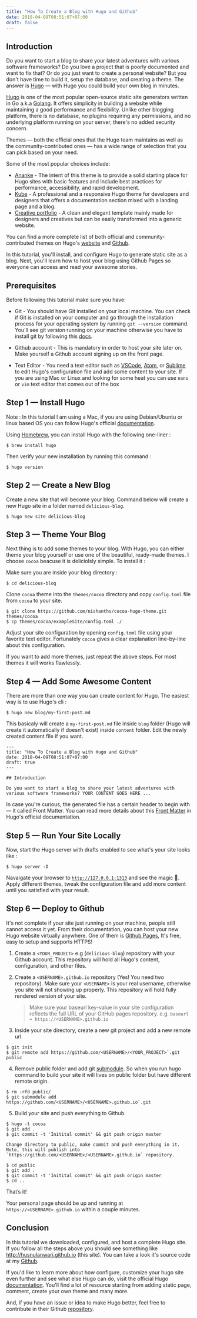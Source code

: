 ```yaml
---
title: "How To Create a Blog with Hugo and Github"
date: 2018-04-09T08:51:07+07:00
draft: false
---
```


## Introduction

Do you want to start a blog to share your latest adventures with various software frameworks? Do you love a project that is poorly documented and want to fix that? Or do you just want to create a personal website? But you don't have time to build it, setup the database, and creating a theme. The answer is [Hugo](https://gohugo.io) — with Hugo you could build your own blog in minutes.

[Hugo](https://gohugo.io) is one of the most popular open-source static site generators written in Go a.k.a [Golang](https://golang.org). It offers simplicity in building a website while maintaining a good performance and flexibility. Unlike other blogging platform, there is no database, no plugins requiring any permissions, and no underlying platform running on your server, there's no added security concern.

Themes — both the official ones that the Hugo team maintains as well as the community-contributed ones — has a wide range of selection that you can pick based on your need.

Some of the most popular choices include:

* [Ananke](https://github.com/budparr/gohugo-theme-ananke) - The intent of this theme is to provide a solid starting place for Hugo sites with basic features and include best practices for performance, accessibility, and rapid development.
* [Kube](https://github.com/jeblister/kube) - A professional and a responsive Hugo theme for developers and designers that offers a documentation section mixed with a landing page and a blog.
* [Creative portfolio](https://github.com/kishaningithub/hugo-creative-portfolio-theme) - A clean and elegant template mainly made for designers and creatives but can be easily transformed into a generic website.

You can find a more complete list of both official and community-contributed themes on Hugo's [website](https://themes.gohugo.io) and [Github](https://github.com/topics/hugo-theme).

In this tutorial, you'll install, and configure Hugo to generate static site as a blog. Next, you'll learn how to host your blog using Github Pages so everyone can access and read your awesome stories.

## Prerequisites

Before following this tutorial make sure you have:

* Git - You should have Git installed on your local machine. You can check if Git is installed on your computer and go through the installation process for your operating system by running `git --version` command. You'll see git version running on your machine otherwise you have to install git by following this [docs](https://git-scm.com/book/en/v2/Getting-Started-Installing-Git).

* Github account - This is mandatory in order to host your site later on. Make yourself a Github account signing up on the front page.

* Text Editor - You need a text editor such as [VSCode](https://code.visualstudio.com), [Atom](https://atom.io), or [Sublime](https://www.sublimetext.com) to edit Hugo's configuration file and add some content to your site. If you are using Mac or Linux and looking for some heat you can use `nano` or `vim` text editor that comes out of the box

## Step 1 — Install Hugo

Note : In this tutorial I am using a Mac, if you are using Debian/Ubuntu or linux based OS you can follow Hugo's official [documentation](https://gohugo.io/getting-started/installing#linux).

Using [Homebrew](https://brew.sh), you can install Hugo with the following one-liner :

```shell
$ brew install hugo
```

Then verify your new installation by running this command :

```shell
$ hugo version
```

## Step 2 — Create a New Blog

Create a new site that will become your blog. Command below will create a new Hugo site in a folder named `delicious-blog`.

```shell
$ hugo new site delicious-blog
```

## Step 3 — Theme Your Blog

Next thing is to add some themes to your blog. With Hugo, you can either theme your blog yourself or use one of the beautiful, ready-made themes. I choose `cocoa` beacuse it is deliciolsly simple. To install it :

Make sure you are inside your blog directory :

```shell
$ cd delicious-blog
```

Clone `cocoa` theme into the `themes/cocoa` directory and copy `config.toml` file from `cocoa` to your site.

```shell
$ git clone https://github.com/nishanths/cocoa-hugo-theme.git themes/cocoa
$ cp themes/cocoa/exampleSite/config.toml ./
```

Adjust your site configuration by opening `config.toml` file using your favorite text editor. Fortunately `cocoa` gives a clear explanation line-by-line about this configuration.

If you want to add more themes, just repeat the above steps. For most themes it will works flawlessly.

## Step 4 — Add Some Awesome Content

There are more than one way you can create content for Hugo. The easiest way is to use Hugo's cli :

```shell
$ hugo new blog/my-first-post.md
```

This basicaly will create a `my-first-post.md` file inside `blog` folder (Hugo will create it automatically if doesn't exist) inside `content` folder. Edit the newly created content file if you want.

```
---
title: "How To Create a Blog with Hugo and Github"
date: 2018-04-09T08:51:07+07:00
draft: true
---

## Introduction

Do you want to start a blog to share your latest adventures with various software frameworks? YOUR CONTENT GOES HERE ...
```

In case you're curious, the generated file has a certain header to begin with — it called Front Matter. You can read more details about this [Front Matter](https://gohugo.io/content-management/front-matter) in Hugo's official documentation.

## Step 5 — Run Your Site Locally

Now, start the Hugo server with drafts enabled to see what's your site looks like :

```shell
$ hugo server -D
```

Navaigate your browser to [`http://127.0.0.1:1313`](http://127.0.0.1:1313) and see the magic 🎉. Apply different themes, tweak the configuration file and add more content until you satisfied with your result.

## Step 6 — Deploy to Github

It's not complete if your site just running on your machine, people still cannot access it yet. From their documentation, you can host your new Hugo website virtually anywhere. One of them is [Github Pages](https://pages.github.com), It's free, easy to setup and supports HTTPS!

1. Create a `<YOUR_PROJECT>` e.g (`delicious-blog`) repository with your Github account. This repository will hold all Hugo's content, configuration, and other files.

2. Create a `<USERNAME>.github.io` repository (Yes! You need two repository). Make sure your `<USERNAME>` is your real username, otherwise you site will not showing up properly. This repository will hold fully rendered version of your site.

    > Make sure your baseurl key-value in your site configuration reflects the full URL of your GitHub pages repository. e.g. `baseurl = https://<USERNAME>.github.io`

3. Inside your site directory, create a new git project and add a new remote url.
```shell
$ git init
$ git remote add https://github.com/<USERNAME>/<YOUR_PROJECT>`.git public
```

4. Remove public folder and add git [submodule](https://blog.github.com/2016-02-01-working-with-submodules/). So when you run hugo command to build your site it will lives on public folder but have different remote origin.
```shell
$ rm -rfd public/
$ git submodule add https://github.com/<USERNAME>/<USERNAME>.github.io`.git
```

5. Build your site and push everything to Github.
```shell
$ hugo -t cocoa
$ git add .
$ git commit -t 'Initital commit' && git push origin master
```
    Change directory to public, make commit and push everything in it. Note, this will publish into `https://github.com/<USERNAME>/<USERNAME>.github.io` repository.
```shell
$ cd public
$ git add .
$ git commit -t 'Initital commit' && git push origin master
$ cd ..
```

That’s it!

Your personal page should be up and running at `https://<USERNAME>.github.io` within a couple minutes.

## Conclusion

In this tutorial we downloaded, configured, and host a complete Hugo site. If you follow all the steps above you should see something like http://husnulanwari.github.io (this site). You can take a look it's source code at my [Github](https://github.com/husnulanwari).

If you'd like to learn more about how configure, customize your hugo site even further and see what else Hugo can do, visit the official Hugo [documentation](https://gohugo.io/documentation). You'll find a lot of resource starting from adding static page, comment, create your own theme and many more.

And, if you have an issue or idea to make Hugo better, feel free to contribute in their Github [repository](https://github.com/gohugoio/hugo).
